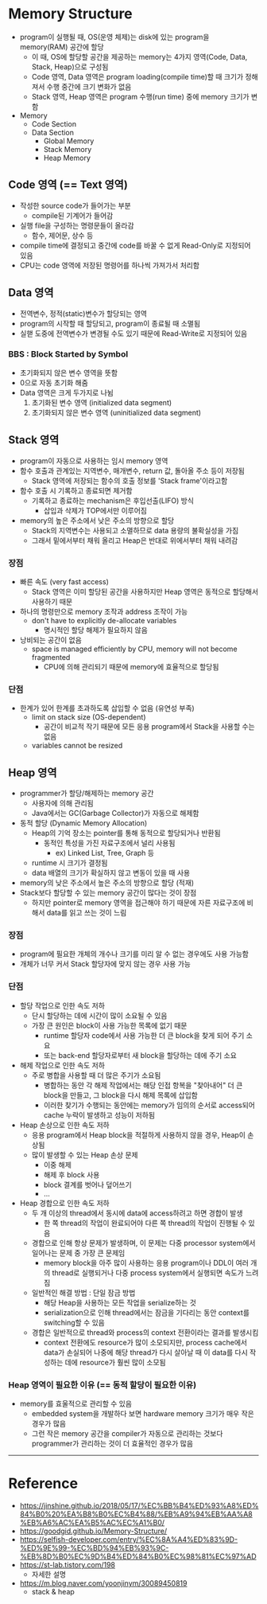 # Memory Structure

- program이 실행될 때, OS(운영 체제)는 disk에 있는 program을 memory(RAM) 공간에 할당
  - 이 때, OS에 할당할 공간을 제공하는 memory는 4가지 영역(Code, Data, Stack, Heap)으로 구성됨
  - Code 영역, Data 영역은 program loading(compile time)할 때 크기가 정해져서 수행 중간에 크기 변화가 없음
  - Stack 영역, Heap 영역은 program 수행(run time) 중에 memory 크기가 변함
- Memory
  - Code Section
  - Data Section
    - Global Memory
    - Stack Memory
    - Heap Memory

## Code 영역 (== Text 영역)

- 작성한 source code가 들어가는 부분
  - compile된 기계어가 들어감
- 실행 file을 구성하는 명령문들이 올라감
  - 함수, 제어문, 상수 등
- compile time에 결정되고 중간에 code를 바꿀 수 없게 Read-Only로 지정되어 있음
- CPU는 code 영역에 저장된 명령어를 하나씩 가져가서 처리함

## Data 영역

- 전역변수, 정적(static)변수가 할당되는 영역
- program의 시작할 때 할당되고, program이 종료될 때 소멸됨
- 실핻 도중에 전역변수가 변경될 수도 있기 때문에 Read-Write로 지정되어 있음

### BBS : Block Started by Symbol

- 초기화되지 않은 변수 영역을 뜻함
- 0으로 자동 초기화 해줌
- Data 영역은 크게 두가지로 나뉨
  1. 초기화된 변수 영역 (initialized data segment)
  2. 초기화되지 않은 변수 영역 (uninitialized data segment)

## Stack 영역

- program이 자동으로 사용하는 임시 memory 영역
- 함수 호출과 관계있는 지역변수, 매개변수, return 값, 돌아올 주소 등이 저장됨
  - Stack 영역에 저장되는 함수의 호출 정보를 'Stack frame'이라고함
- 함수 호출 시 기록하고 종료되면 제거함
  - 기록하고 종료하는 mechanism은 후입선출(LIFO) 방식
    - 삽입과 삭제가 TOP에서만 이루어짐
- memory의 높은 주소에서 낮은 주소의 방향으로 할당
  - Stack의 지역변수는 사용되고 소멸하므로 data 용량의 불확실성을 가짐
  - 그래서 밑에서부터 채워 올리고 Heap은 반대로 위에서부터 채워 내려감

### 장점

- 빠른 속도 (very fast access)
  - Stack 영역은 이미 할당된 공간을 사용하지만 Heap 영역은 동적으로 할당해서 사용하기 때문
- 하나의 명령만으로 memory 조작과 address 조작이 가능
  - don't have to explicitly de-allocate variables
    - 명시적인 할당 해제가 필요하지 않음
- 낭비되는 공간이 없음
  - space is managed efficiently by CPU, memory will not become fragmented
    - CPU에 의해 관리되기 때문에 memory에 효율적으로 할당됨

### 단점

- 한계가 있어 한계를 초과하도록 삽입할 수 없음 (유연성 부족)
  - limit on stack size (OS-dependent)
    - 공간이 비교적 작기 때문에 모든 응용 program에서 Stack을 사용할 수는 없음
  - variables cannot be resized

## Heap 영역

- programmer가 할당/해제하는 memory 공간
  - 사용자에 의해 관리됨
  - Java에서는 GC(Garbage Collector)가 자동으로 해제함
- 동적 할당 (Dynamic Memory Allocation)
  - Heap의 기억 장소는 pointer를 통해 동적으로 할당되거나 반환됨
    - 동적인 특성을 가진 자료구조에서 널리 사용됨
      - ex) Linked List, Tree, Graph 등
  - runtime 시 크기가 결정됨
  - data 배열의 크기가 확실하지 않고 변동이 있을 때 사용
- memory의 낮은 주소에서 높은 주소의 방향으로 할당 (적재)
- Stack보다 할당할 수 있는 memory 공간이 많다는 것이 장점
  - 하지만 pointer로 memory 영역을 접근해야 하기 때문에 자른 자료구조에 비해서 data를 읽고 쓰는 것이 느림

### 장점

- program에 필요한 개체의 개수나 크기를 미리 알 수 없는 경우에도 사용 가능함
- 개체가 너무 커서 Stack 할당자에 맞지 않는 경우 사용 가능

### 단점

- 할당 작업으로 인한 속도 저하
  - 단시 할당하는 데에 시간이 많이 소요될 수 있음
  - 가장 큰 원인은 block이 사용 가능한 목록에 없기 때문
    - runtime 할당자 code에서 사용 가능한 더 큰 block을 찾게 되어 주기 소요
    - 또는 back-end 할당자로부터 새 block을 할당하는 데에 주기 소요
- 해제 작업으로 인한 속도 저하
  - 주로 병합을 사용할 때 더 많은 주기가 소요됨
    - 병합하는 동안 각 해제 작업에서는 해당 인접 항복을 "찾아내어" 더 큰 block을 만들고, 그 block을 다시 해제 목록에 삽입함
    - 이러한 찾기가 수행되는 동안에는 memory가 임의의 순서로 access되어 cache 누락이 발생하고 성능이 저하됨
- Heap 손상으로 인한 속도 저하
  - 응용 program에서 Heap block을 적절하게 사용하지 않을 경우, Heap이 손상됨
  - 많이 발생할 수 있는 Heap 손상 문제
    - 이중 해제
    - 해제 후 block 사용
    - block 결계를 벗어나 덮어쓰기
    - ...
- Heap 경합으로 인한 속도 저하
  - 두 개 이상의 thread에서 동시에 data에 access하려고 하면 경합이 발생
    - 한 쪽 thread의 작업이 완료되어야 다른 쪽 thread의 작업이 진행될 수 있음
  - 경합으로 인해 항상 문제가 발생하며, 이 문제는 다중 processor system에서 일어나는 문제 중 가장 큰 문제임
    - memory block을 아주 많이 사용하는 응용 program이나 DDL이 여러 개의 thread로 실행되거나 다중 process system에서 실행되면 속도가 느려짐
  - 일반적인 해결 방법 : 단일 잠금 방법
    - 해당 Heap을 사용하는 모든 작업을 serialize하는 것
    - serialization으로 인해 thread에서는 잠금을 기다리는 동안 context를 switching할 수 있음
  - 경합은 일반적으로 thread와 process의 context 전환이라는 결과를 발생시킴
    - context 전환에도 resource가 많이 소모되지만, process cache에서 data가 손실되어 나중에 해당 thread가 다시 살아날 때 이 data를 다시 작성하는 데에 resource가 훨씬 많이 소모됨

### Heap 영역이 필요한 이유 (== 동적 할당이 필요한 이유)

- memory를 효울적으로 관리할 수 있음
  - embedded system을 개발하다 보면 hardware memory 크기가 매우 작은 경우가 많음
  - 그런 작은 memory 공간을 compiler가 자동으로 관리하는 것보다 programmer가 관리하는 것이 더 효율적인 경우가 많음

---

# Reference

- https://jinshine.github.io/2018/05/17/%EC%BB%B4%ED%93%A8%ED%84%B0%20%EA%B8%B0%EC%B4%88/%EB%A9%94%EB%AA%A8%EB%A6%AC%EA%B5%AC%EC%A1%B0/
- https://goodgid.github.io/Memory-Structure/
- https://selfish-developer.com/entry/%EC%8A%A4%ED%83%9D-%ED%9E%99-%EC%BD%94%EB%93%9C-%EB%8D%B0%EC%9D%B4%ED%84%B0%EC%98%81%EC%97%AD
- https://st-lab.tistory.com/198
  - 자세한 설명
- https://m.blog.naver.com/yoonjinym/30089450819
  - stack & heap
